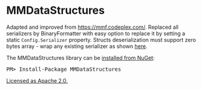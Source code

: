 MMDataStructures
==================

Adapted and improved from https://mmf.codeplex.com/. Replaced all serializers 
by BinaryFormatter with easy option to replace it by setting a static `Config.Serializer`
 property. Structs deserialization must support zero bytes array - wrap any existing 
serializer as shown [here](https://github.com/buybackoff/MMDataStructures/blob/master/MMDataStructures/Serializer.cs).


<div class="row">
  <div class="span1"></div>
  <div class="span6">
    <div class="well well-small" id="nuget">
      The MMDataStructures library can be <a href="https://nuget.org/packages/MMDataStructures">installed from NuGet</a>:
      <pre>PM> Install-Package MMDataStructures</pre>
    </div>
  </div>
  <div class="span1"></div>
</div>



[Licensed as Apache 2.0.](https://github.com/buybackoff/MMDataStructures/blob/master/LICENSE.md)